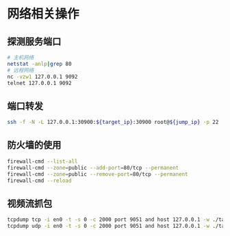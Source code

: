 # 网络相关操作

## 探测服务端口
```bash
# 主机网络
netstat -anlp|grep 80
# 远程网络
nc -vzw1 127.0.0.1 9092
telnet 127.0.0.1 9092
```

## 端口转发
```bash
ssh -f -N -L 127.0.0.1:30900:${target_ip}:30900 root@${jump_ip} -p 22
```

## 防火墙的使用
```bash
firewall-cmd --list-all
firewall-cmd --zone=public --add-port=80/tcp --permanent
firewall-cmd --zone=public --remove-port=80/tcp --permanent
firewall-cmd --reload
```

## 视频流抓包
```bash
tcpdump tcp -i en0 -t -s 0 -c 2000 port 9051 and host 127.0.0.1 -w ./target.cap
tcpdump udp -i en0 -t -s 0 -c 2000 port 9051 and host 127.0.0.1 -w ./target.cap
```